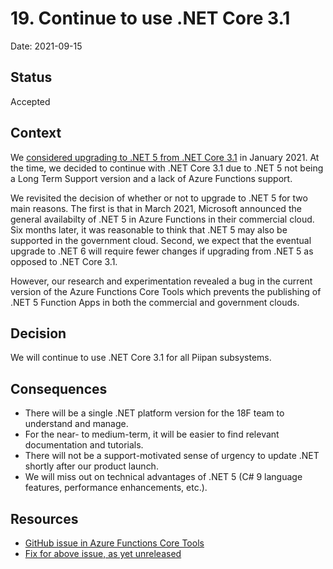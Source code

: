 # 19. Continue to use .NET Core 3.1

Date: 2021-09-15

## Status

Accepted

## Context

We [considered upgrading to .NET 5 from .NET Core 3.1](0009-continue-to-use-net-core-3-1.md) in January 2021. At the time, we decided to continue with .NET Core 3.1 due to .NET 5 not being a Long Term Support version and a lack of Azure Functions support.

We revisited the decision of whether or not to upgrade to .NET 5 for two main reasons. The first is that in March 2021, Microsoft announced the general availabilty of .NET 5 in Azure Functions in their commercial cloud. Six months later, it was reasonable to think that .NET 5 may also be supported in the government cloud. Second, we expect that the eventual upgrade to .NET 6 will require fewer changes if upgrading from .NET 5 as opposed to .NET Core 3.1.

However, our research and experimentation revealed a bug in the current version of the Azure Functions Core Tools which prevents the publishing of .NET 5 Function Apps in both the commercial and government clouds.

## Decision

We will continue to use .NET Core 3.1 for all Piipan subsystems. 

## Consequences

* There will be a single .NET platform version for the 18F team to understand and manage.
* For the near- to medium-term, it will be easier to find relevant documentation and tutorials.
* There will not be a support-motivated sense of urgency to update .NET shortly after our product launch.
* We will miss out on technical advantages of .NET 5 (C# 9 language features, performance enhancements, etc.).

## Resources
* [GitHub issue in Azure Functions Core Tools](https://github.com/Azure/azure-functions-core-tools/issues/2615)
* [Fix for above issue, as yet unreleased](https://github.com/Azure/azure-functions-core-tools/pull/2616)